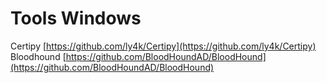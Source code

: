 # Tools Windows

Certipy [https://github.com/ly4k/Certipy](https://github.com/ly4k/Certipy)
Bloodhound [https://github.com/BloodHoundAD/BloodHound](https://github.com/BloodHoundAD/BloodHound)
